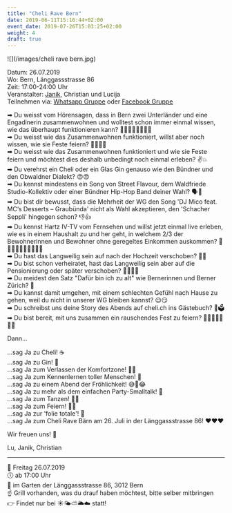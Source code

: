 ```yaml
---
title: "Cheli Rave Bern"
date: 2019-06-11T15:16:44+02:00
event_date: 2019-07-26T15:03:25+02:00
weight: 4
draft: true
---
```


![](/images/cheli rave bern.jpg)

Datum: 26.07.2019  
Wo: Bern, Länggassstrasse 86  
Zeit: 17:00-24:00 Uhr  
Veranstalter: [Janik](https://wa.me/+41792656076), Christian und Lucija  
Teilnehmen via: [Whatsapp Gruppe](https://chat.whatsapp.com/EUbW0an6dtH84E6SkV2Iar) oder [Facebook Gruppe](https://www.facebook.com/events/2548906875143415/) 

➡ Du weisst vom Hörensagen, dass in Bern zwei Unterländer und eine Engadinerin zusammenwohnen und wolltest schon immer einmal wissen, wie das überhaupt funktionieren kann? 🙅🏻‍♂️🙆🏼‍♂️🙋🏼  
➡ Du weisst wie das Zusammenwohnen funktioniert, willst aber noch wissen, wie sie Feste feiern? 🎉🍻🥂🤔  
➡ Du weisst wie das Zusammenwohnen funktioniert und wie sie Feste feiern und möchtest dies deshalb unbedingt noch einmal erleben? ✌💥  
➡ Du verehrst ein Cheli oder ein Glas Gin genauso wie den Bündner und den Obwaldner Dialekt? 😍😍  
➡ Du kennst mindestens ein Song von Street Flavour, dem Waldfriede Studio-Kollektiv oder einer Bündner Hip-Hop Band deiner Wahl? 🗣🎤  
➡ Du bist dir bewusst, dass die Mehrheit der WG den Song 'DJ Mico feat. MC‘s Desserts – Graubünda' nicht als Wahl akzeptieren, den 'Schacher Seppli' hingegen schon? 👎👍  
➡ Du kennst Hartz IV-TV vom Fernsehen und willst jetzt einmal live erleben, wie es in einem Haushalt zu und her geht, in welchem 2/3 der Bewohnerinnen und Bewohner ohne geregeltes Einkommen auskommen? 💸🤑🤷‍♂️🤷🏼‍♂️🤦🏼‍♀️  
➡ Du hast das Langweilig sein auf nach der Hochzeit verschoben? 🕺💃  
➡ Du bist schon verheiratet, hast das Langweilig sein aber auf die Pensionierung oder später verschoben? 👰🤵💃🕺  
➡ Du meidest den Satz "Dafür bin ich zu alt" wie Bernerinnen und Berner Zürich? 🤢  
➡ Du kannst damit umgehen, mit einem schlechten Gefühl nach Hause zu gehen, weil du nicht in unserer WG bleiben kannst? 😉😏  
➡ Du schreibst uns deine Story des Abends auf cheli.ch ins Gästebuch? 📝🗳  
➡ Du bist bereit, mit uns zusammen ein rauschendes Fest zu feiern? 🎉🍻😍💃🕺🙌🎊  

Dann…

…sag Ja zu Cheli! ☕  
…sag Ja zu Gin! 🥃  
…sag Ja zum Verlassen der Komfortzone! 👩‍🚀  
…sag Ja zum Kennenlernen toller Menschen! 🤗  
…sag Ja zu einem Abend der Fröhlichkeit! 😅🤣😂  
…sag Ja zu mehr als dem einfachen Party-Smalltalk! 🙊  
…sag Ja zum Tanzen! 🕺💃  
…sag Ja zum Feiern! 🎉🍻  
…sag Ja zur 'folie totale'! 🌋  
...sag Ja zum Cheli Rave Bärn am 26. Juli in der Länggassstrasse 86! ❤❤❤  


Wir freuen uns! 🎉

Lu, Janik, Christian

__________________________  
📅 Freitag 26.07.2019  
🕔 ab 17:00 Uhr  
📍 im Garten der Länggassstrasse 86, 3012 Bern  
☝ Grill vorhanden, was du drauf haben möchtest, bitte selber mitbringen  
👉 Findet nur bei ☀🌤⛅🌥☁ statt!  